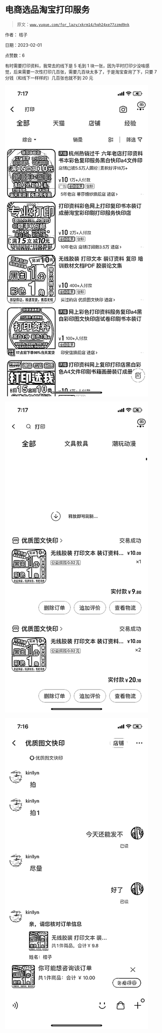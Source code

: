 # 电商选品淘宝打印服务

> 原文：[`www.yuque.com/for_lazy/xkrm14/hqh24xe77zzmd9nk`](https://www.yuque.com/for_lazy/xkrm14/hqh24xe77zzmd9nk)



作者： 桔子 

日期：2023-02-01 

点赞数：6 

有时需要打印资料，我常去的线下是 5 毛到 1 块一张，因为平时打印少没啥感觉，后来需要一次性打印几百张，需要几百块太多了，于是淘宝查询了下，只要 7 分钱（和线下一样样的）几百张也就不到 20 元 

![](img/d91d9c7812f802d0e64884d09985d3c1.png) 

![](img/b43c0fb8d2729bd95a5fdd5a74513fa1.png) 

![](img/48078ffad311a5c4208da6047ae41934.png) 

